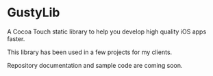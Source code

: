 # GustyLib #

A Cocoa Touch static library to help you develop high quality iOS apps faster.

This library has been used in a few projects for my clients.

Repository documentation and sample code are coming soon.